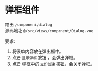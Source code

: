 # 弹框组件
路由 `/component/dialog`  
源码地址 `@/src/views/component/Dialog.vue`

要求:  
1. 将表单内容放在弹出框中。
1. 点击 `显示弹框` 按钮 ，会弹出弹框。
1. 点击 弹框中的 `立即创建` 按钮，会关闭弹框。